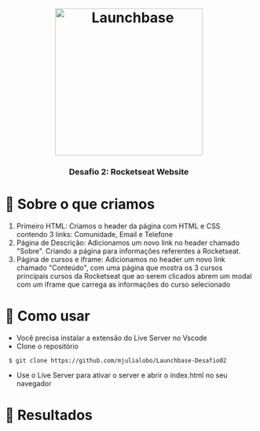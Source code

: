  <h1 align="center">
    <img alt="Launchbase" src="https://storage.googleapis.com/golden-wind/bootcamp-launchbase/logo.png" width="300px" />
</h1>

<h3 align="center">
  Desafio 2: Rocketseat Website
</h3>

# :rocket: Sobre o que criamos

<ol> <li>Primeiro HTML: Criamos o header da página com HTML e CSS contendo 3 links: Comunidade, Email e Telefone</li>
<li> Página de Descrição: Adicionamos um novo link no header chamado "Sobre". Criando a página para informações referentes a Rocketseat. </li>
<li> Página de cursos e iframe: Adicionamos no header um novo link chamado "Conteúdo", com uma página que mostra os 3 cursos principais cursos da Rocketseat que ao serem clicados
abrem um modal com um iframe que carrega as informações do curso selecionado</li> </ol> </p>

# :wrench: Como usar

* Você precisa instalar a extensão do Live Server no Vscode
* Clone o repositório 
```
 $ git clone https://github.com/mjulialobo/Launchbase-Desafio02
```
* Use o Live Server para ativar o server e abrir o index.html no seu navegador

# :page_with_curl: Resultados

